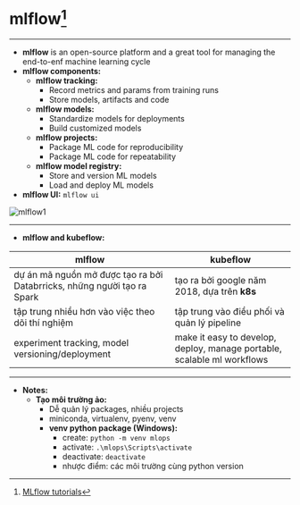 # mlflow[^1]
---
- **mlflow** is an open-source platform and a great tool for managing the end-to-enf machine learning cycle
- **mlflow components:**
  - **mlflow tracking:**
    - Record metrics and params from training runs
    - Store models, artifacts and code
  - **mlflow models:**
    - Standardize models for deployments
    - Build customized models
  - **mlflow projects:**
    - Package ML code for reproducibility
    - Package ML code for repeatability
  - **mlflow model registry:**
    - Store and version ML models
    - Load and deploy ML models
- **mlflow UI:** `mlflow ui`

![mlflow1](https://user-images.githubusercontent.com/26833433/274929143-05e37e72-c355-44be-a842-b358592340b7.png)

---
- **mlflow and kubeflow:**

|mlflow|kubeflow|
|------|--------|
|dự án mã nguồn mở được tạo ra bởi Databrricks, những người tạo ra Spark|tạo ra bởi google năm 2018, dựa trên **k8s**|
|tập trung nhiều hơn vào việc theo dõi thí nghiệm|tập trung vào điều phối và quản lý pipeline|
|experiment tracking, model versioning/deployment|make it easy to develop, deploy, manage portable, scalable ml workflows|

---
- **Notes:**
  - **Tạo môi trường ảo:**
    - Dễ quản lý packages, nhiều projects
    - miniconda, virtualenv, pyenv, venv
    - **venv python package (Windows):**
      - create: `python -m venv mlops`
      - activate: `.\mlops\Scripts\activate`
      - deactivate: `deactivate`
      - nhược điểm: các môi trường cùng python version

[^1]: [MLflow tutorials](https://www.youtube.com/watch?v=sO5NcaARq3g&list=PL3agzT1ufOwMuUKmXRmH0f_fCXaAuUW2M&index=1)
